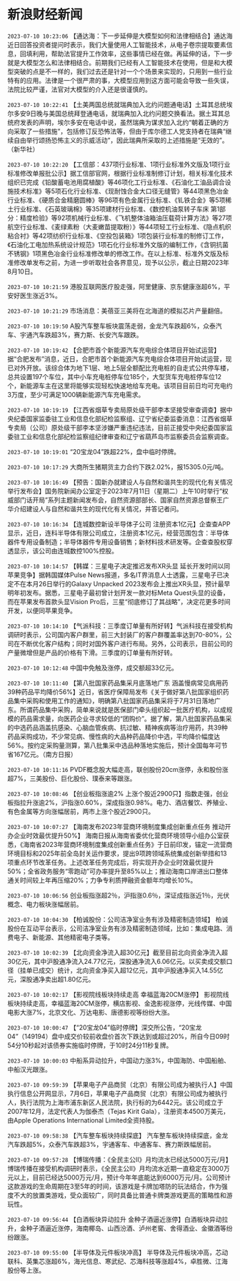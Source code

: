 # 新浪财经新闻
`2023-07-10 10:23:06` 【通达海：下一步延伸是大模型如何和法律相结合】通达海近日回答投资者提问时表示，我们大量使用人工智能技术，从电子卷宗提取要素信息，回填利用，帮助法官提升工作效率，这些事情已经在做。再延伸的话，下一步就是大模型怎么和法律相结合。前期我们已经有人工智能技术在使用，但是和大模型突破的点是不一样的，我们过去还是针对一个个场景来实现的，只用到一些行业特有的应用。法律是一个很严肃的事，大模型应用到这方面可能会导致一些失误，法院比较严谨，法官对大模型的介入还是很谨慎的。

`2023-07-10 10:22:41` 【土美两国总统就瑞典加入北约问题通电话】土耳其总统埃尔多安9日晚与美国总统拜登通电话，就瑞典加入北约问题交换看法。据土耳其总统府发表的声明，埃尔多安在电话中说，虽然瑞典为谋求加入北约“朝着正确的方向采取了一些措施”，包括修订反恐怖法等，但由于库尔德工人党支持者在瑞典“继续自由举行颂扬恐怖主义的示威活动”，因此瑞典所采取的上述措施是“无效的”。（新华社）

`2023-07-10 10:22:20` 【工信部：437项行业标准、1项行业标准外文版及1项行业标准修改单报批公示】据工信部官网，根据行业标准制修订计划，相关标准化技术组织已完成《铅酸蓄电池用腐植酸》等46项化工行业标准、《石油化工油品调合设施技术标准》等5项石化行业标准、《现耐蚀合金大口径无缝管》等44项黑色冶金行业标准、《硬质合金精磨圆棒》等96项有色金属行业标准、《钆铁合金》等5项稀土行业标准、《石英玻璃棉》等35项建材行业标准、《数控机油泵转子车床 第1部分：精度检验》等92项机械行业标准、《飞机整体油箱油压载荷计算方法》等27项航空行业标准、《麦绿素粉（大麦嫩苗提取粉）》等44项轻工行业标准、《隐点机织粘合衬》等42项纺织行业标准、《空投包装箱》1项包装行业标准的制修订工作，《石油化工电加热系统设计规范》1项石化行业标准外文版的编制工作，《含铜抗菌不锈钢》1项黑色冶金行业标准修改单的修改工作。在以上标准、标准外文版及标准修改单发布之前，为进一步听取社会各界意见，现予以公示，截止日期2023年8月10日。

`2023-07-10 10:21:59` 港股互联网医疗股走强，阿里健康、京东健康涨超6%，平安好医生涨近3%。

`2023-07-10 10:21:29` 市场消息：美蓓亚三美将在北海道的模拟芯片产量翻倍。

`2023-07-10 10:19:50` A股汽车整车板块震荡走弱，金龙汽车跌超6%，众泰汽车、宇通汽车跌超3%，赛力斯、长安汽车跟跌。

`2023-07-10 10:19:42` 【合肥市首个新能源汽车充电综合体项目开始试运营】据“合肥发布”消息，近日，合肥市首个新能源汽车充电综合体项目开始试运营，现已对外开放。该综合体为地下1层、地上5层全额配比充电桩的自走式公共停车楼，总共设置197个车位，其中小车充电桩停车位185个，大型货车充电桩停车位12个，新能源车主在这里将能够实现轻松快速地给车充电。该项目目前日均可充电约3万度，至少可满足1000辆新能源汽车充电需求。

`2023-07-10 10:19:19` 【江西省烟草专卖局原处级干部李本坚接受审查调查】据中央纪委国家监委驻工业和信息化部纪检监察组、辽宁省纪委监委消息：江西省烟草专卖局（公司）原处级干部李本坚涉嫌严重违纪违法，目前正接受中央纪委国家监委驻工业和信息化部纪检监察组纪律审查和辽宁省葫芦岛市监察委员会监察调查。

`2023-07-10 10:19:01` “20宝龙04”跌超22%，盘中临时停牌。

`2023-07-10 10:17:29` 大商所生猪期货主力合约下跌2.02%，报15305.0元/吨。

`2023-07-10 10:16:49` 【预告：国新办就建设人与自然和谐共生的现代化有关情况举行发布会】国务院新闻办公室定于2023年7月11日（星期二）上午10时举行“权威部门话开局”系列主题新闻发布会，自然资源部部长、国家自然资源总督察王广华介绍建设人与自然和谐共生的现代化有关情况，并答记者问。

`2023-07-10 10:16:34` 【连城数控新设半导体子公司 注册资本1亿元】企查查APP显示，近日，连科半导体有限公司成立，注册资本1亿元，经营范围包含：半导体器件专用设备制造；半导体器件专用设备销售；新材料技术研发等。企查查股权穿透显示，该公司由连城数控100%控股。

`2023-07-10 10:14:57` 【韩媒：三星电子决定推迟发布XR头显 延长开发时间以同苹果竞争】据韩国媒体Pulse News报道，多名IT界消息人士透露，三星电子已决定不在本月26日举行的Galaxy Unpacked 2023发布会上推出XR头显，预计最早明年初发布。据悉，三星电子最初曾计划开发一款对标Meta Quest头显的设备，而在苹果发布首款头显Vision Pro后，三星“彻底修订了其战略”，决定花更多时间开发，以便同苹果竞争。

`2023-07-10 10:14:10` 【气派科技：三季度订单量有所好转】气派科技在接受机构调研时表示，公司国内客户群里，前三大封装厂的客户群覆盖率达到70-80%，公司在不断优化客户结构；同时对国外客户进行布局。另外，公司表示，目前公司的产量微增但是产品的价格有下滑。三季度的订单量有所好转。

`2023-07-10 10:12:48` 中国中免触及涨停，成交额超33亿元。

`2023-07-10 10:11:40` 【第八批国家药品集采月底落地广东 涵盖慢病常见病用药 39种药品平均降价56%】近日，省医疗保障局发布《关于做好第八批国家组织药品集中采购和使用工作的通知》，明确第八批国家药品集采将于7月31日落地广东。所谓药品集中采购，简单来说就是医保部门牵头组织起一批医疗机构，以成规模的药品需求量，向医药企业寻求较低的“团购价”。据了解，第八批国家药品集采的中选药品涵盖抗感染、心脑血管疾病、抗过敏、精神疾病等治疗用药，共39种药品采购成功，不少常见病、慢性病的大品种药品降价中选，平均降价幅度达56%。按约定采购量测算，第八批集采中选品种落地实施后，预计全国每年可节省167亿元。（南方日报）

`2023-07-10 10:11:16` PVDF概念股大幅走高，联创股份20cm涨停，永和股份涨超7%，三美股份、巨化股份、璞泰来等跟涨。

`2023-07-10 10:08:46` 【创业板指涨逾2% 上涨个股近2900只】指数走强，创业板指拉升涨逾2%，沪指涨0.60%，深成指涨0.98%。电力、酒店餐饮、养殖业、有色金属等方向涨幅居前，两市上涨个股近2900只。

`2023-07-10 10:07:27` 【海南发布2023年营商环境制度集成创新重点任务 推动开办企业时效最优提升50%】 海南日报从海南省委优化营商环境领导小组办公室获悉，《海南省2023年营商环境制度集成创新重点任务》于日前印发，锚定一流营商环境目标和2025年前全岛封关运作要求，提出9项跨领域系统集成创新举措和13项重点环节改革任务。上述改革任务完成后，将实现开办企业时效最优提升50%；全省政务服务“零跑动”可办率提升至85%以上；推动海南口岸进出口整体通关时间较上年再压缩20%；力争专利质押融资金额年均增长10%。

`2023-07-10 10:06:56` 创业板指涨超2％，沪指涨0.6％，深证成指涨近1％，光伏概念、电力板块涨幅居前。

`2023-07-10 10:04:30` 【柏诚股份：公司洁净室业务有涉及精密制造领域】 柏诚股份在互动平台表示，公司洁净室业务有涉及精密制造领域，比如：集成电路、消费电子、新能源、其他精密电子类等。

`2023-07-10 10:02:39` 【北向资金净流入超30亿元】截至目前北向资金净流入超30亿元，其中沪股通净流入24.77亿元，深股通净流入6.06亿元。以买卖成交额口径（挂单已成交）统计，北向资金净买入超12亿元，其中沪股通净买入14.55亿元，深股通净卖出超1.80亿元。

`2023-07-10 10:02:17` 【影视院线板块持续走高 幸福蓝海20CM涨停】 影视院线板块持续走高，幸福蓝海20CM涨停，横店影视、金逸影视涨停，光线传媒、中国电影大涨7%，北京文化、万达电影、唐德影视等纷纷大涨。

`2023-07-10 10:00:47` 【“20宝龙04”临时停牌】深交所公告，“20宝龙04”（149194）盘中成交价较前收盘价首次下跌达到或超过20%，所自今日09时54分10秒起对该债券实施临时停牌，于10时24分11秒复牌。

`2023-07-10 10:00:03` 中船系异动拉升，中国动力涨3%，中国海防、中国船舶、中船汉光跟涨。

`2023-07-10 09:59:39` 【苹果电子产品商贸（北京）有限公司成为被执行人】中国执行信息公开网显示，7月6日，苹果电子产品商贸（北京）有限公司成为被执行人，执行法院为上海市浦东新区人民法院，执行标的为6442元。该公司成立于2007年12月，法定代表人为伽泰杰（Tejas Kirit Gala），注册资本4500万美元，由Apple Operations International Limited全资持股。

`2023-07-10 09:58:38` 【汽车整车板块持续探底】 汽车整车板块持续探底，金龙汽车跌超5%，众泰汽车跌超3%，宇通客车、中通客车、赛力斯跌幅居前。

`2023-07-10 09:57:28` 【博瑞传播：《全民主公II》月均流水已经达5000万元/月】博瑞传播在接受机构调研时表示，《全民主公II》月均流水近期一直稳定在3000万元以上，目前已经达5000万元/月，预计今年年底能达到6000万元/月。公司预计这款游戏的生命周期在3至5年的时间，该游戏是卡牌加塔防的玩法结合，作为强度不大的放置类游戏，受众面较广，同时具备比普通卡牌类游戏更高的策略性和游玩性。

`2023-07-10 09:56:44` 【白酒板块异动拉升 金种子酒逼近涨停】白酒板块异动拉升，金种子酒逼近涨停，海南椰岛、山西汾酒、泸州老窖、舍得酒业、金徽酒等纷纷跟涨。

`2023-07-10 09:55:00` 【半导体及元件板块冲高】 半导体及元件板块冲高，芯动联科、英集芯涨超6%，海光信息、寒武纪、芯海科技等涨超4%，卓胜微、江海股份等上涨。

